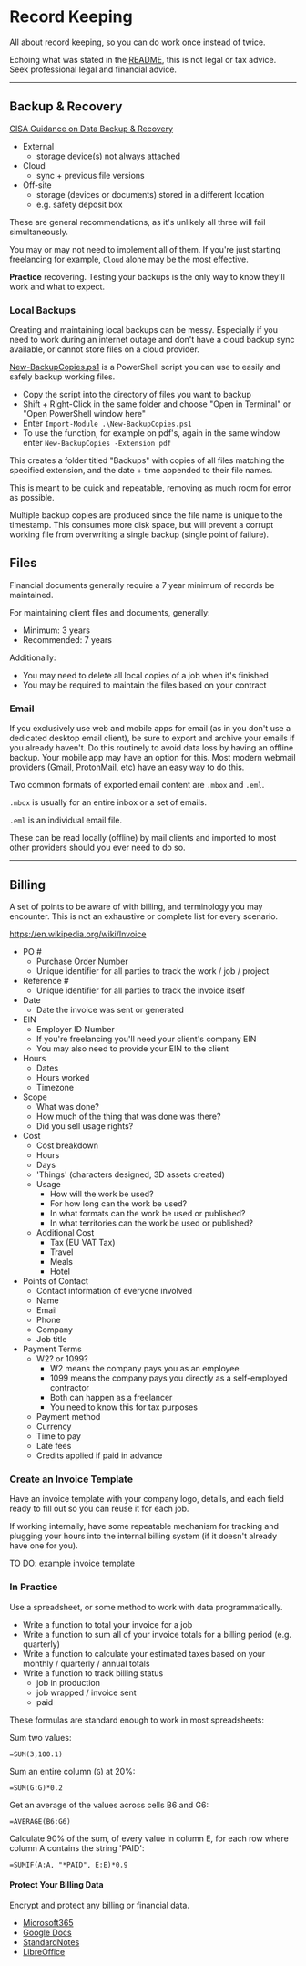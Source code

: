 # Record Keeping

All about record keeping, so you can do work once instead of twice.

Echoing what was stated in the [README](/README.md#legal-disclaimer), this is not legal or tax advice. Seek professional legal and financial advice.

---

## Backup & Recovery

[CISA Guidance on Data Backup & Recovery](https://www.cisa.gov/sites/default/files/publications/data_backup_options.pdf)

- External
	* storage device(s) not always attached
- Cloud
	* sync + previous file versions
- Off-site
	* storage (devices or documents) stored in a different location
	* e.g. safety deposit box

These are general recommendations, as it's unlikely all three will fail simultaneously.

You may or may not need to implement all of them. If you're just starting freelancing for example, `Cloud` alone may be the most effective.

**Practice** recovering. Testing your backups is the only way to know they'll work and what to expect.

### Local Backups

Creating and maintaining local backups can be messy. Especially if you need to work during an internet outage and don't have a cloud backup sync available, or cannot store files on a cloud provider.

[New-BackupCopies.ps1](https://github.com/brandon-hamilton/creative-resources/blob/main/utilities/New-BackupCopies.ps1) is a PowerShell script you can use to easily and safely backup working files.

- Copy the script into the directory of files you want to backup
- Shift + Right-Click in the same folder and choose "Open in Terminal" or "Open PowerShell window here"
- Enter `Import-Module .\New-BackupCopies.ps1`
- To use the function, for example on pdf's, again in the same window enter `New-BackupCopies -Extension pdf`

This creates a folder titled "Backups" with copies of all files matching the specified extension, and the date + time appended to their file names.

This is meant to be quick and repeatable, removing as much room for error as possible.

Multiple backup copies are produced since the file name is unique to the timestamp. This consumes more disk space, but will prevent a corrupt working file from overwriting a single backup (single point of failure).


## Files

Financial documents generally require a 7 year minimum of records be maintained.

For maintaining client files and documents, generally:

- Minimum: 3 years
- Recommended: 7 years

Additionally:

- You may need to delete all local copies of a job when it's finished
- You may be required to maintain the files based on your contract

### Email

If you exclusively use web and mobile apps for email (as in you don't use a dedicated desktop email client), be sure to export and archive your emails if you already haven't. Do this routinely to avoid data loss by having an offline backup. Your mobile app may have an option for this. Most modern webmail providers ([Gmail](https://support.google.com/accounts/answer/3024190), [ProtonMail](https://proton.me/support/export-import-emails), etc) have an easy way to do this.

Two common formats of exported email content are `.mbox` and `.eml`.

`.mbox` is usually for an entire inbox or a set of emails.

`.eml` is an individual email file.

These can be read locally (offline) by mail clients and imported to most other providers should you ever need to do so.

---

## Billing

A set of points to be aware of with billing, and terminology you may encounter. This is not an exhaustive or complete list for every scenario.

<https://en.wikipedia.org/wiki/Invoice>

- PO #
	* Purchase Order Number
	* Unique identifier for all parties to track the work / job / project
- Reference #
	* Unique identifier for all parties to track the invoice itself
- Date
	* Date the invoice was sent or generated
- EIN
	* Employer ID Number
	* If you're freelancing you'll need your client's company EIN
	* You may also need to provide your EIN to the client
- Hours 
	* Dates
	* Hours worked
	* Timezone
- Scope
	* What was done?
	* How much of the thing that was done was there?
	* Did you sell usage rights?
- Cost
	* Cost breakdown
	* Hours
	* Days
	* 'Things' (characters designed, 3D assets created)
	* Usage
		- How will the work be used?
		- For how long can the work be used?
		- In what formats can the work be used or published?
		- In what territories can the work be used or published?
	* Additional Cost
		- Tax (EU VAT Tax)
		- Travel
		- Meals
		- Hotel
- Points of Contact
	* Contact information of everyone involved
	* Name
	* Email
	* Phone
	* Company
	* Job title
- Payment Terms
	* W2? or 1099?
		- W2 means the company pays you as an employee
		- 1099 means the company pays you directly as a self-employed contractor
		- Both can happen as a freelancer
		- You need to know this for tax purposes
	* Payment method
	* Currency
	* Time to pay
	* Late fees
	* Credits applied if paid in advance

### Create an Invoice Template

Have an invoice template with your company logo, details, and each field ready to fill out so you can reuse it for each job.

If working internally, have some repeatable mechanism for tracking and plugging your hours into the internal billing system (if it doesn't already have one for you).

TO DO: example invoice template

### In Practice

Use a spreadsheet, or some method to work with data programmatically.

- Write a function to total your invoice for a job
- Write a function to sum all of your invoice totals for a billing period (e.g. quarterly)
- Write a function to calculate your estimated taxes based on your monthly / quarterly / annual totals
- Write a function to track billing status
	* job in production
	* job wrapped / invoice sent
	* paid

These formulas are standard enough to work in most spreadsheets:

Sum two values:
```
=SUM(3,100.1)
```

Sum an entire column (`G`) at 20%:
```
=SUM(G:G)*0.2
```

Get an average of the values across cells B6 and G6:
```
=AVERAGE(B6:G6)
```

Calculate 90% of the sum, of every value in column E, for each row where column A contains the string 'PAID':
```
=SUMIF(A:A, "*PAID", E:E)*0.9
```

#### Protect Your Billing Data

Encrypt and protect any billing or financial data.

- [Microsoft365](https://support.microsoft.com/en-us/office/protection-and-security-in-excel-be0b34db-8cb6-44dd-a673-0b3e3475ac2d)
- [Google Docs](https://support.google.com/docs/answer/10519333?hl=en)
- [StandardNotes](https://standardnotes.com/features)
- [LibreOffice](https://help.libreoffice.org/6.3/en-US/text/shared/guide/protection.html?DbPAR=SHARED#bm_id3150620)


